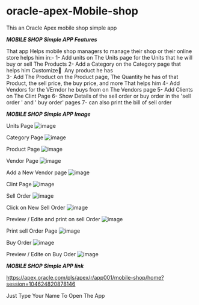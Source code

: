# oracle-apex-Mobile-shop
This an Oracle Apex mobile shop simple app 

___MOBILE SHOP Simple APP Features___

That app Helps mobile shop managers to manage their shop or their online store 
helps him in:-
1- Add units on The Units page  for the Units that he will buy or sell The Products
2- Add a Category on the Category page  that helps him Customize ِ Any product he has  
3- Add The Product on the Product page, The Quantity he has of that Product, the sell price, the buy price, and more That helps him
4- Add Vendors  for the VErndor he buys from on The Vendors page 
5- Add Clients on The Clint Page 
6- Show Details of the sell order or buy order in the 'sell order ' and ' buy order' pages 
7- can also print the bill of sell order 

___MOBILE SHOP Simple APP Image___

Units Page 
![image](https://github.com/user-attachments/assets/51bced03-fd0d-4f80-81e9-4614cf3bf1bb)

Category Page
![image](https://github.com/user-attachments/assets/8588174b-3fcd-4a98-a043-69ad43340043)

Product Page 
![image](https://github.com/user-attachments/assets/7f2c8bf5-70e4-4e12-81cb-962def6fba48)

Vendor Page
![image](https://github.com/user-attachments/assets/8cb700bd-8fd8-4954-bc8f-3b4a448b98a2)


Add a New Vendor page 
![image](https://github.com/user-attachments/assets/38f479aa-ca7d-4c14-9042-2cbfe646198a)


Clint Page 
![image](https://github.com/user-attachments/assets/befad9dd-2104-4cac-9bbf-a4d4b4a22508)


Sell Order
![image](https://github.com/user-attachments/assets/6ee6655e-a7a2-4b06-8f98-534e645d61e1)


Click on New Sell Order
![image](https://github.com/user-attachments/assets/7bce629c-9fa0-4594-b8e6-eb8df6049842)

Preview / Edite and print on sell Order
![image](https://github.com/user-attachments/assets/0e97687b-662d-4301-ac03-1b1e439af866)

Print sell Order Page 
![image](https://github.com/user-attachments/assets/b9fdbadf-6224-4945-a356-de9a8ec89f4d)


Buy Order 
![image](https://github.com/user-attachments/assets/78b53638-2e27-4460-a407-f9b7c996de1e)

Preview / Edite on Buy Oder
![image](https://github.com/user-attachments/assets/ed70f1ad-60cd-409a-88b8-9b8f80cb5e8c)

___MOBILE SHOP Simple APP link___

https://apex.oracle.com/pls/apex/r/app001/mobile-shop/home?session=104624820878146

Just Type Your Name To Open The App 








